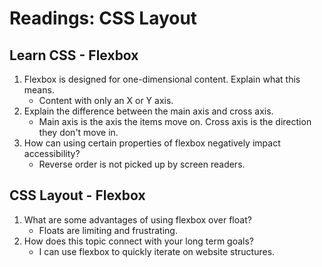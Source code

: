 # Readings: CSS Layout

## Learn CSS - Flexbox

1. Flexbox is designed for one-dimensional content. Explain what this means.
    - Content with only an X or Y axis.
2. Explain the difference between the main axis and cross axis.
    - Main axis is the axis the items move on. Cross axis is the direction they don't move in.
3. How can using certain properties of flexbox negatively impact accessibility?
    - Reverse order is not picked up by screen readers.


## CSS Layout - Flexbox

1. What are some advantages of using flexbox over float?
    - Floats are limiting and frustrating.
2. How does this topic connect with your long term goals?
    - I can use flexbox to quickly iterate on website structures.